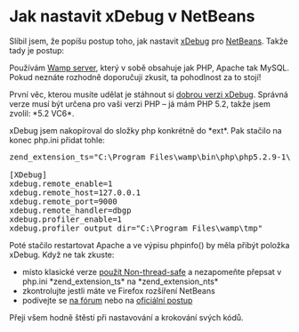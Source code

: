 <!--
title : Jak nastavit xDebug v NetBeans
author : Roman Ožana <ozana@omdesign.cz>
date : 14.5.2009 07:52:34
tags : PHP, programovani, webdesign
-->

# Jak nastavit xDebug v NetBeans

Slíbil jsem, že popíšu postup toho, jak nastavit [xDebug][1] pro [NetBeans][2]. Takže tady je postup:

Používám [Wamp server][3], který v sobě obsahuje jak PHP, Apache tak MySQL. Pokud neznáte rozhodně doporučuji zkusit, ta pohodlnost za to stojí!

První věc, kterou musíte udělat je stáhnout si [dobrou verzi xDebug][4]. Správná verze musí být určena pro vaši verzi PHP &#8211; já mám PHP 5.2, takže jsem zvolil: \*5.2 VC6\*.

xDebug jsem nakopíroval do složky php konkrétně do \*ext\*. Pak stačilo na konec php.ini přidat tohle:

<pre>zend_extension_ts="C:\Program Files\wamp\bin\php\php5.2.9-1\ext\php_xdebug.dll"

[XDebug]
xdebug.remote_enable=1
xdebug.remote_host=127.0.0.1
xdebug.remote_port=9000
xdebug.remote_handler=dbgp
xdebug.profiler_enable=1
xdebug.profiler_output_dir="C:\Program Files\wamp\tmp"
</pre>

Poté stačilo restartovat Apache a ve výpisu phpinfo() by měla přibýt položka xDebug. Když ne tak zkuste:

  * místo klasické verze [použít Non-thread-safe][4] a nezapomeňte přepsat v php.ini \*zend\_extension\_ts\* na \*zend\_extension\_nts\*
  * zkontrolujte jestli máte ve Firefox rozšíření NetBeans
  * podívejte se [na fórum][5] nebo na [oficiální postup][6]

Přeji všem hodně štěstí při nastavování a krokování svých kódů.

 [1]: http://www.xdebug.org/
 [2]: http://netbeans.org/
 [3]: http://www.wampserver.com/en/
 [4]: http://www.xdebug.org/download.php
 [5]: http://forums.netbeans.org/topic7509.html
 [6]: http://www.netbeans.org/kb/docs/php/configure-php-environment-windows.html#installXDebug